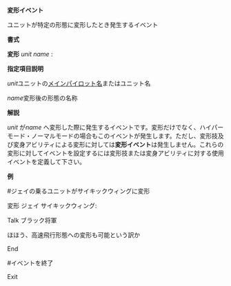 **変形イベント**

ユニットが特定の形態に変形したとき発生するイベント

**書式**

**変形** *unit name* :

**指定項目説明**

*unit*ユニットの[メインパイロット名](メインパイロット名)またはユニット名

*name*変形後の形態の名称

**解説**

*unit* が*name* へ変形した際に発生するイベントです。変形だけでなく、ハイパーモード・ノーマルモードの場合もこのイベントが発生します。ただし、変形技及び変身アビリティによる変形に対しては**変形イベント**は発生しません。これらの変形に対してイベントを設定するには変形技または変身アビリティに対する使用イベントを定義して下さい。

**例**

#ジェイの乗るユニットがサイキックウィングに変形

変形 ジェイ サイキックウィング:

Talk ブラック将軍

ほほう、高速飛行形態への変形も可能という訳か

End

#イベントを終了

Exit

